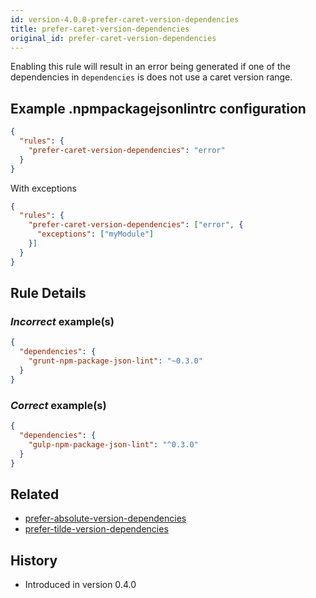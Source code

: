 ```yaml
---
id: version-4.0.0-prefer-caret-version-dependencies
title: prefer-caret-version-dependencies
original_id: prefer-caret-version-dependencies
---
```


Enabling this rule will result in an error being generated if one of the dependencies in `dependencies` is does not use a caret version range.

## Example .npmpackagejsonlintrc configuration

```json
{
  "rules": {
    "prefer-caret-version-dependencies": "error"
  }
}
```

With exceptions

```json
{
  "rules": {
    "prefer-caret-version-dependencies": ["error", {
      "exceptions": ["myModule"]
    }]
  }
}
```

## Rule Details

### *Incorrect* example(s)

```json
{
  "dependencies": {
    "grunt-npm-package-json-lint": "~0.3.0"
  }
}
```

### *Correct* example(s)

```json
{
  "dependencies": {
    "gulp-npm-package-json-lint": "^0.3.0"
  }
}
```

## Related

* [prefer-absolute-version-dependencies](prefer-absolute-version-dependencies.md)
* [prefer-tilde-version-dependencies](prefer-tilde-version-dependencies.md)

## History

* Introduced in version 0.4.0
